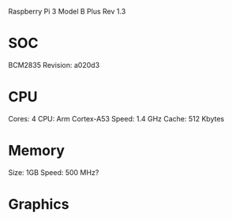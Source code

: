 Raspberry Pi 3 Model B Plus Rev 1.3

# SOC

BCM2835
Revision: a020d3

# CPU

Cores: 4
CPU: Arm Cortex-A53
Speed: 1.4 GHz
Cache: 512 Kbytes

# Memory

Size: 1GB
Speed: 500 MHz?

# Graphics

